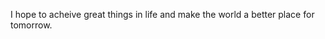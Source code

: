 I hope to acheive great things in life and make the world a better place for tomorrow. 
<!---
aamirrr10/aamirrr10 is a ✨ special ✨ repository because its `README.md` (this file) appears on your GitHub profile.
You can click the Preview link to take a look at your changes.
--->
